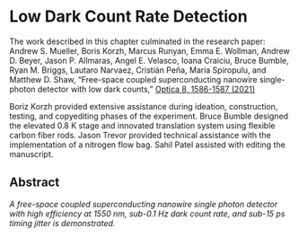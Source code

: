 # Low Dark Count Rate Detection

<!-- &nbsp;&nbsp;&nbsp;&nbsp;&nbsp;&nbsp;&nbsp;&nbsp;&nbsp;&nbsp;&nbsp;&nbsp;&nbsp;&nbsp;&nbsp;&nbsp;&nbsp;&nbsp;&nbsp;&nbsp;&nbsp;&nbsp;&nbsp;&nbsp;&nbsp;&nbsp;&nbsp;&nbsp;&nbsp;&nbsp;&nbsp;&nbsp;&nbsp;&nbsp;&nbsp;&nbsp;&nbsp;&nbsp;&nbsp;&nbsp;&nbsp;&nbsp;&nbsp;&nbsp;&nbsp;&nbsp;&nbsp;![](./figs_01/dark_counts.png) -->
The work described in this chapter culminated in the research paper: Andrew S. Mueller, Boris Korzh, Marcus Runyan, Emma E. Wollman, Andrew D. Beyer, Jason P. Allmaras, Angel E. Velasco, Ioana Craiciu, Bruce Bumble, Ryan M. Briggs, Lautaro Narvaez, Cristián Peña, Maria Spiropulu, and Matthew D. Shaw, “Free-space coupled superconducting nanowire single-photon detector with low dark counts,” [Optica 8, 1586-1587 (2021)](https://opg.optica.org/optica/fulltext.cfm?uri=optica-8-12-1586&id=465726)

Boriz Korzh provided extensive assistance during ideation, construction, testing, and copyediting phases of the experiment. Bruce Bumble designed the elevated 0.8 K stage and innovated translation system using flexible carbon fiber rods. Jason Trevor provided technical assistance with the implementation of a nitrogen flow bag. Sahil Patel assisted with editing the manuscript.
## Abstract

*A free-space coupled superconducting nanowire single photon detector with high efficiency at 1550 nm, sub-0.1 Hz dark count rate, and sub-15 ps timing jitter is demonstrated.*
